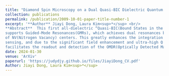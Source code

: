 ```yaml
---
title: "Diamond Spin Microscopy on a Dual Quasi-BIC Dielectric Quantum Metasurface(provisional)"
collection: publications
permalink: /publication/2009-10-01-paper-title-number-1
excerpt: '**Author** Jiayi Dong, Laura Kim<sup>*</sup> <br/>
**Abstract**  This first all-dielectric “Quasi-BIC(Bound States in the Continuum) Quantum Sensing Metasurface”
supports Guided-Mode Resonances(GMRs), which achieves dual resonances based on quasi-BIC at both the pump and illumination wavelength
of NV(Nitrogen Vacancy) centers. This greatly enhances the integration of utilizing NV centers for quantum
sensing, and due to the significant field enhancement and ultra-high Q factor of the quasi-BICs, this dielectric metasurface greatly
facilitates the readout and detection of the OMDR(Optically Detected Magnetic Resonance) of NV centers'
date: 2024-01-30
venue: 'ArXiv'
paperurl: 'https://judydjy.github.io/files/JiayiDong_CV.pdf'
Author: Jiayi Dong, Laura Kim<sup>*</sup>
---
```

<!--[Download paper here](https://judydjy.github.io/files/acsphotonics.1c01005.pdf)-->







